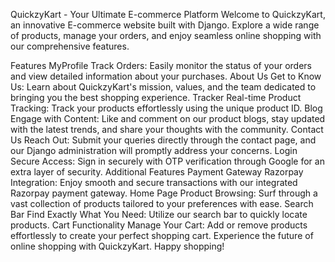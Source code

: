 QuickzyKart - Your Ultimate E-commerce Platform
Welcome to QuickzyKart, an innovative E-commerce website built with Django. Explore a wide range of products, manage your orders, and enjoy seamless online shopping with our comprehensive features.

Features
MyProfile
Track Orders: Easily monitor the status of your orders and view detailed information about your purchases.
About Us
Get to Know Us: Learn about QuickzyKart's mission, values, and the team dedicated to bringing you the best shopping experience.
Tracker
Real-time Product Tracking: Track your products effortlessly using the unique product ID.
Blog
Engage with Content: Like and comment on our product blogs, stay updated with the latest trends, and share your thoughts with the community.
Contact Us
Reach Out: Submit your queries directly through the contact page, and our Django administration will promptly address your concerns.
Login
Secure Access: Sign in securely with OTP verification through Google for an extra layer of security.
Additional Features
Payment Gateway
Razorpay Integration: Enjoy smooth and secure transactions with our integrated Razorpay payment gateway.
Home Page
Product Browsing: Surf through a vast collection of products tailored to your preferences with ease.
Search Bar
Find Exactly What You Need: Utilize our search bar to quickly locate products.
Cart Functionality
Manage Your Cart: Add or remove products effortlessly to create your perfect shopping cart.
Experience the future of online shopping with QuickzyKart. Happy shopping!
